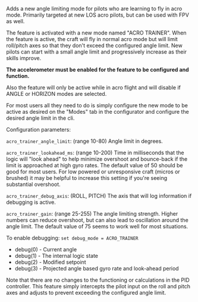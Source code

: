 Adds a new angle limiting mode for pilots who are learning to fly in acro mode. Primarily targeted at new LOS acro pilots, but can be used with FPV as well.

The feature is activated with a new mode named "ACRO TRAINER". When the feature is active, the craft will fly in normal acro mode but will limit roll/pitch axes so that they don't exceed the configured angle limit. New pilots can start with a small angle limit and progressively increase as their skills improve.

**The accelerometer must be enabled for the feature to be configured and function.**

Also the feature will only be active while in acro flight and will disable if ANGLE or HORIZON modes are selected.

For most users all they need to do is simply configure the new mode to be active as desired on the "Modes" tab in the configurator and configure the desired angle limit in the cli.

Configuration parameters:

`acro_trainer_angle_limit`: (range 10-80) Angle limit in degrees.

`acro_trainer_lookahead_ms`: (range 10-200) Time in milliseconds that the logic will "look ahead" to help minimize overshoot and bounce-back if the limit is approached at high gyro rates. The default value of 50 should be good for most users. For low powered or unresponsive craft (micros or brushed) it may be helpful to increase this setting if you're seeing substantial overshoot.

`acro_trainer_debug_axis`: (ROLL, PITCH) The axis that will log information if debugging is active.

`acro_trainer_gain`: (range 25-255) The angle limiting strength. Higher numbers can reduce overshoot, but can also lead to oscillation around the angle limit.  The default value of 75 seems to work well for most situations.

To enable debugging:
`set debug_mode = ACRO_TRAINER`

* debug(0) - Current angle
* debug(1) - The internal logic state
* debug(2) - Modified setpoint
* debug(3) - Projected angle based gyro rate and look-ahead period

Note that there are no changes to the functioning or calculations in the PID controller. This feature simply intercepts the pilot input on the roll and pitch axes and adjusts to prevent exceeding the configured angle limit.
